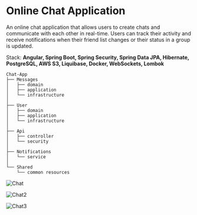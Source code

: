 # Online Chat Application
An online chat application that allows users to create chats and communicate with each other in real-time. Users can track their activity and receive notifications when their friend list changes or their status in a group is updated.

Stack: **Angular, Spring Boot, Spring Security, Spring Data JPA, Hibernate, PostgreSQL, AWS S3, Liquibase, Docker, WebSockets, Lombok**

```
Chat-App                  
├── Messages              
│   ├── domain           
│   ├── application      
│   └── infrastructure   
│                        
├── User              
│   ├── domain           
│   ├── application      
│   └── infrastructure   
│   
├── Api              
│   ├── controller
│   └── security
│
├── Notifications              
│   └── service                  
│
└── Shared                      
    └── common resources
```

![Chat](https://github.com/user-attachments/assets/3de0ff7e-1205-4264-9aa1-fe0953715100)

![Chat2](https://github.com/user-attachments/assets/5b633bf7-93d2-4436-ab9e-1615cd1d0e8b)

![Chat3](https://github.com/user-attachments/assets/ae8379ef-70ee-4afd-8727-e0c77d5f6040)
